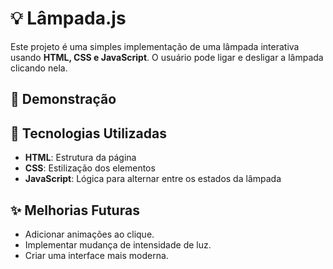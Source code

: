 # 💡 Lâmpada.js

Este projeto é uma simples implementação de uma lâmpada interativa usando **HTML, CSS e JavaScript**. O usuário pode ligar e desligar a lâmpada clicando nela.

## 📸 Demonstração


## 🚀 Tecnologias Utilizadas

- **HTML**: Estrutura da página
- **CSS**: Estilização dos elementos
- **JavaScript**: Lógica para alternar entre os estados da lâmpada

## ✨ Melhorias Futuras

- Adicionar animações ao clique.
- Implementar mudança de intensidade de luz.
- Criar uma interface mais moderna.

